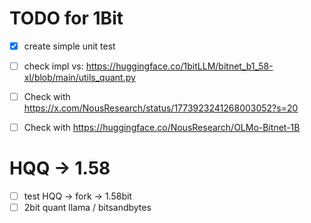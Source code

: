 # TODO for 1Bit
- [x] create simple unit test
- [ ] check impl vs: https://huggingface.co/1bitLLM/bitnet_b1_58-xl/blob/main/utils_quant.py
- [ ] Check with https://x.com/NousResearch/status/1773923241268003052?s=20
- [ ] Check with https://huggingface.co/NousResearch/OLMo-Bitnet-1B


# HQQ -> 1.58
- [ ] test HQQ -> fork -> 1.58bit 
- [ ] 2bit quant llama / bitsandbytes